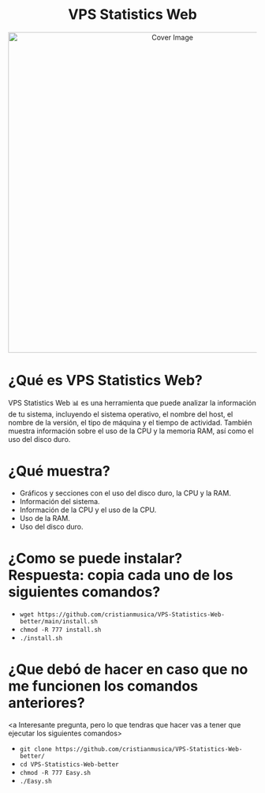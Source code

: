 <h1 align="center">VPS Statistics Web</h3>
<p align="center">
  <a href="https://github.com/hirunaofficial/VPS-Statistics-Web">
    <img src="https://socialify.git.ci/hirunaofficial/VPS-Statistics-Web/image?description=1&font=Inter&forks=1&issues=1&language=1&owner=1&pattern=Floating%20Cogs&pulls=1&stargazers=1&theme=Dark" alt="Cover Image" width="650">
  </a>
</p>



# ¿Qué es VPS Statistics Web?
VPS Statistics Web 📊 es una herramienta que puede analizar la información de tu sistema, incluyendo el sistema operativo, el nombre del host, el nombre de la versión, el tipo de máquina y el tiempo de actividad. También muestra información sobre el uso de la CPU y la memoria RAM, así como el uso del disco duro.

# ¿Qué muestra?
* Gráficos y secciones con el uso del disco duro, la CPU y la RAM.
* Información del sistema.
* Información de la CPU y el uso de la CPU.
* Uso de la RAM.
* Uso del disco duro.

# ¿Como se puede instalar? Respuesta: copia cada uno de los siguientes comandos?
* `wget https://github.com/cristianmusica/VPS-Statistics-Web-better/main/install.sh`
* `chmod -R 777 install.sh`
* `./install.sh`

# ¿Que debó de hacer en caso que no me funcionen los comandos anteriores?

<a Interesante pregunta, pero lo que tendras que hacer vas a tener que ejecutar los siguientes comandos>
*  `git clone https://github.com/cristianmusica/VPS-Statistics-Web-better/`
*  `cd VPS-Statistics-Web-better`
*  `chmod -R 777 Easy.sh`
*  `./Easy.sh`
